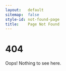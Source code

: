 ```yaml
---
layout:   default
sitemap:  false
style-id: not-found-page
title:    Page Not Found
---
```


# 404

Oops! Nothing to see here.